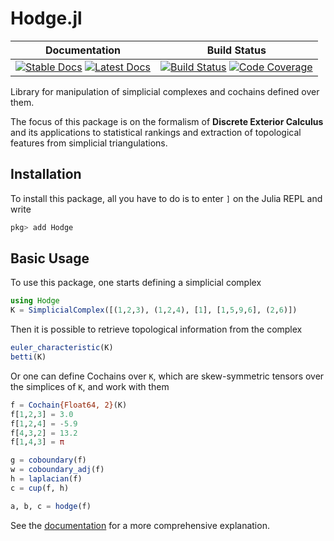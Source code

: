 # Hodge.jl

| **Documentation** | **Build Status** |
|:-----------------:|:----------------:|
| [![Stable Docs][docs-stable-img]][docs-stable-url] [![Latest Docs][docs-dev-img]][docs-dev-url] | [![Build Status][build-img]][build-url]  [![Code Coverage][codecov-img]][codecov-url] |

Library for manipulation of simplicial complexes
and cochains defined over them.

The focus of this package is on the formalism of
**Discrete Exterior Calculus**
and its applications to statistical rankings
and extraction of topological features from simplicial triangulations.

## Installation
To install this package, all you have to do is to enter `]` on the Julia REPL and write
```julia
pkg> add Hodge
```

## Basic Usage
To use this package,
one starts defining a simplicial complex
```julia
using Hodge
K = SimplicialComplex([(1,2,3), (1,2,4), [1], [1,5,9,6], (2,6)])
```

Then it is possible to retrieve topological information from the complex
```julia
euler_characteristic(K)
betti(K)
```

Or one can define Cochains over `K`,
which are skew-symmetric tensors over the simplices of `K`,
and work with them
```julia
f = Cochain{Float64, 2}(K)
f[1,2,3] = 3.0
f[1,2,4] = -5.9
f[4,3,2] = 13.2
f[1,4,3] = π

g = coboundary(f)
w = coboundary_adj(f)
h = laplacian(f)
c = cup(f, h)

a, b, c = hodge(f)
```

See the [documentation][docs-stable-url] for a more comprehensive explanation.

[docs-stable-img]: https://img.shields.io/badge/docs-stable-blue.svg
[docs-stable-url]: https://iagoleal.github.io/Hodge.jl/stable/

[docs-dev-img]: https://img.shields.io/badge/docs-dev-blue.svg
[docs-dev-url]: https://iagoleal.github.io/Hodge.jl/dev/

[build-img]: https://github.com/iagoleal/Hodge.jl/actions/workflows/ci.yml/badge.svg?branch=master
[build-url]: https://github.com/iagoleal/Hodge.jl/actions/workflows/ci.yml

[codecov-img]: https://codecov.io/github/iagoleal/Hodge.jl/coverage.svg?branch=master
[codecov-url]: https://codecov.io/github/iagoleal/Hodge.jl?branch=master
